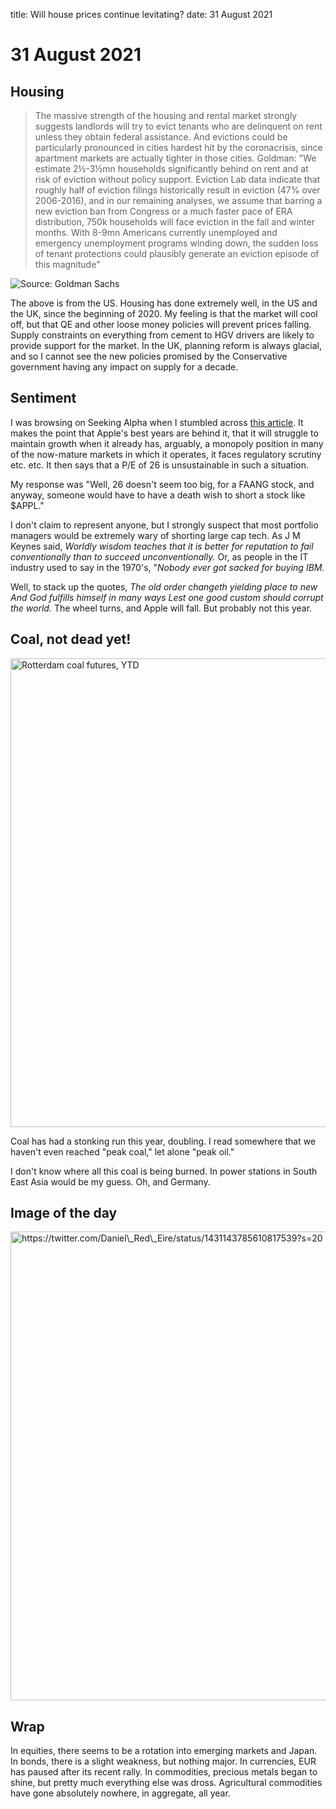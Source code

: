 title: Will house prices continue levitating?
date: 31 August 2021

# 31 August 2021

## Housing

> The massive strength of the housing and rental market strongly suggests landlords will try to evict tenants who are delinquent on rent unless they obtain federal assistance. And evictions could be particularly pronounced in cities hardest hit by the coronacrisis, since apartment markets are actually tighter in those cities. Goldman: "We estimate 2½-3½mn households significantly behind on rent and at risk of eviction without policy support. Eviction Lab data indicate that roughly half of eviction filings historically result in eviction (47% over 2006-2016), and in our remaining analyses, we assume that barring a new eviction ban from Congress or a much faster pace of ERA distribution, 750k households will face eviction in the fall and winter months. With 8-9mn Americans currently unemployed and emergency unemployment programs winding down, the sudden loss of tenant protections could plausibly generate an eviction episode of this magnitude"

![Source: Goldman Sachs]({attach}fbb84b9789b4f641fb7f21da4debde32.png)

The above is from the US. Housing has done extremely well, in the US and the UK, since the beginning of 2020. 
My feeling is that the market will cool off, but that QE and other loose money policies will prevent prices falling.
Supply constraints on everything from cement to HGV drivers are likely to provide support for the market.
In the UK, planning reform is always glacial, and so I cannot see the new policies promised by the Conservative government having any impact on supply for a decade.

## Sentiment

I was browsing on Seeking Alpha when I stumbled across [this article](https://seekingalpha.com/article/4452617-apples-stock-faces-a-massive-disconnect). It makes the point that Apple's best years are behind it, that it will struggle to maintain growth when it already has, arguably, a monopoly position in many of the now-mature markets in which it operates, it faces regulatory scrutiny etc. etc. It then says that a P/E of 26 is unsustainable in such a situation.

My response was "Well, 26 doesn't seem too big, for a FAANG stock, and anyway, someone would have to have a death wish to short a stock like $APPL." 

I don't claim to represent anyone, but I strongly suspect that most portfolio managers would be extremely wary of shorting large cap tech. As J M Keynes said, _Worldly wisdom teaches that it is better for reputation to fail conventionally than to succeed unconventionally._ Or, as people in the IT industry used to say in the 1970's, "_Nobody ever got sacked for buying IBM._

Well, to stack up the quotes, _The old order changeth yielding place to new And God fulfills himself in many ways Lest one good custom should corrupt the world._ The wheel turns, and Apple will fall. But probably not this year.

## Coal, not dead yet!

<img src="https://www.tradingview.com/x/fQQLbeBk/" alt="Rotterdam coal futures, YTD" width=750>

Coal has had a stonking run this year, doubling. I read somewhere that we haven't even reached "peak coal," let alone "peak oil."

I don't know where all this coal is being burned. In power stations in South East Asia would be my guess. Oh, and Germany.

## Image of the day

<img src="https://pbs.twimg.com/media/E9xxr2_WEAIK6W5?format=jpg&name=small" width=750 alt="https://twitter.com/Daniel\_Red\_Eire/status/1431143785610817539?s=20">

## Wrap

In equities, there seems to be a rotation into emerging markets and Japan.
In bonds, there is a slight weakness, but nothing major.
In currencies, EUR has paused after its recent rally.
In commodities, precious metals began to shine, but pretty much everything else was dross.
Agricultural commodities have gone absolutely nowhere, in aggregate, all year.
